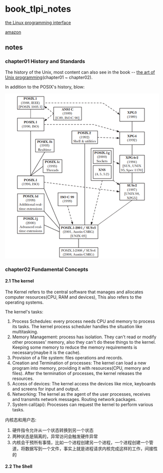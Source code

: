 # book_tlpi_notes

[the Linux programming interface](https://man7.org/tlpi/)

[amazon](https://www.amazon.com/Linux-Programming-Interface-System-Handbook/dp/1593272200)


## notes
### chapter01 History and Standards
The history of the Unix, most content can also see in the book -- [the art of Unix programming](https://www.amazon.com/UNIX-Programming-Addison-Wesley-Professional-Computng/dp/0131429019)(chapter01 ~ chapter02).

In addition to the POSIX's history, blow:

![Posix history](img/posix_history.png)
### chapter02 Fundamental Concepts
#### 2.1 The kernel
The Kernel refers to the central software that manages and allocates computer resources(CPU, RAM and devices), This also refers to the operating systems.

The kernel's tasks:
1. Process Schedules: every process needs CPU and memory to process its tasks. The kernel process scheduler handles the situation like multitasking.
2. Memory Management: process has isolation. They can't read or modify other processes' memory, also they can't do these things to the kernel. Keeping some memory to reduce the memory requirements is necessary(maybe it is the cache).
3. Provision of a file system: files operations and records.
4. Creation and Termination of processes: The kernel can load a new program into memory, providing it with resources(CPU, memory and files). After the termination of processes, the kernel releases the resources.
5. Access of devices: The kernel access the devices like mice, keyboards and screens for input and output.
6. Networking: The kernel as the agent of the user processes, receives and transmits network messages. Routing network packages.
7. System call(api): Processes can request the kernel to perform various tasks.

内核态和用户态: 
1. 硬件指令允许从一个状态转换到另一个状态
2. 两种状态是隔离的，异常访问会触发硬件异常
3. 内核会干预所有事情，比如一个进程创建另一个进程，一个进程创建一个管道，将数据写到一个文件，事实上就是进程请求内核完成这样的工作，间接性的

#### 2.2 The Shell